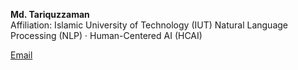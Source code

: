 **Md. Tariquzzaman**  
Affiliation: Islamic University of Technology (IUT)
Natural Language Processing (NLP) · Human-Centered AI (HCAI)

[Email](mailto:tariquzzaman@iut-dhaka.edu)
